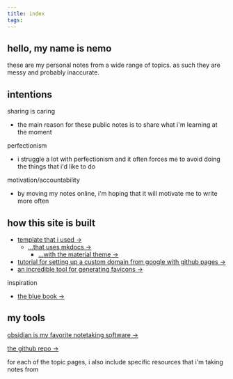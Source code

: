 ```yaml
---
title: index
tags: 
---
```


## hello, my name is nemo

these are my personal notes from a wide range of topics. as such they are messy and probably inaccurate.

## intentions

sharing is caring

- the main reason for these public notes is to share what i'm learning at the moment

perfectionism

- i struggle a lot with perfectionism and it often forces me to avoid doing the things that i'd like to do

motivation/accountability

- by moving my notes online, i'm hoping that it will motivate me to write more often

## how this site is built

- [template that i used ->](https://github.com/jobindjohn/obsidian-publish-mkdocs)
	- [...that uses mkdocs ->](https://www.mkdocs.org/)
		- [...with the material theme ->](https://squidfunk.github.io/mkdocs-material/)
- [tutorial for setting up a custom domain from google with github pages ->](https://trentyang.com/how-to-setup-google-domain-for-github-pages/)
- [an incredible tool for generating favicons ->](https://realfavicongenerator.net/)

inspiration

 - [the blue book ->](https://lyz-code.github.io/blue-book/)

## my tools

[obsidian is my favorite notetaking software ->](https://obsidian.md/)

[the github repo ->](https://github.com/unusualnemo/unusualnemo.github.io)

for each of the topic pages, i also include specific resources that i'm taking notes from
